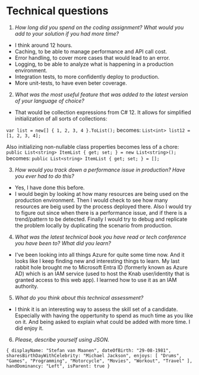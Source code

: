 # Technical questions

1. *How long did you spend on the coding assignment? What would you add to your solution if you had
more time?*
- I think around 12 hours.
- Caching, to be able to manage performance and API call cost.
- Error handling, to cover more cases that would lead to an error.
- Logging, to be able to analyze what is happening in a production environment.
- Integration tests, to more confidently deploy to production.
- More unit-tests, to have even beter coverage.

2. *What was the most useful feature that was added to the latest version of your language of choice?*
- That would be collection expressions from C# 12. It allows for simplified initialization of all sorts of collections:

`var list = new[] { 1, 2, 3, 4 }.ToList();`
becomes:
`List<int> list12 = [1, 2, 3, 4];`

Also initializing non-nullable class properties becomes less of a chore:
`public List<string> ItemList { get; set; } = new List<string>();`
becomes:
`public List<string> ItemList { get; set; } = [];`

3. *How would you track down a performance issue in production? Have you ever had to do this?*
- Yes, I have done this before.
- I would begin by looking at how many resources are being used on the production environment. Then I would check to see how many resources are beig used by the process deployed there. Also I would try to figure out since when there is a performance issue, and if there is a trend/pattern to be detected. Finally I would try to debug and replicate the problem locally by duplicating the scenario from production.

4. *What was the latest technical book you have read or tech conference you have been to? What did you
learn?*
- I've been looking into all things Azure for quite some time now. And it looks like I keep finding new and interesting things to learn. My last rabbit hole brought me to Microsoft Entra ID (formerly known as Azure AD) which is an IAM service (used to host the Knab user/identity that is granted access to this web app). I learned how to use it as an IAM authority.

5. *What do you think about this technical assessment?*
- I think it is an interesting way to assess the skill set of a candidate. Especially with having the oppertunity to spend as much time as you like on it. And being asked to explain what could be added with more time. I did enjoy it.

6. *Please, describe yourself using JSON.*

`
{
	displayName: "Stefan van Maanen",
	dateOfBirth: "29-08-1981",
	sharesBirthDayWithCelebrity: "Michael Jackson",
	enjoys: [ "Drums", "Games", "Programming", "Motorcycle", "Movies", "Workout", "Travel" ],
	handDominancy: "Left",
	isParent: true
}
`
